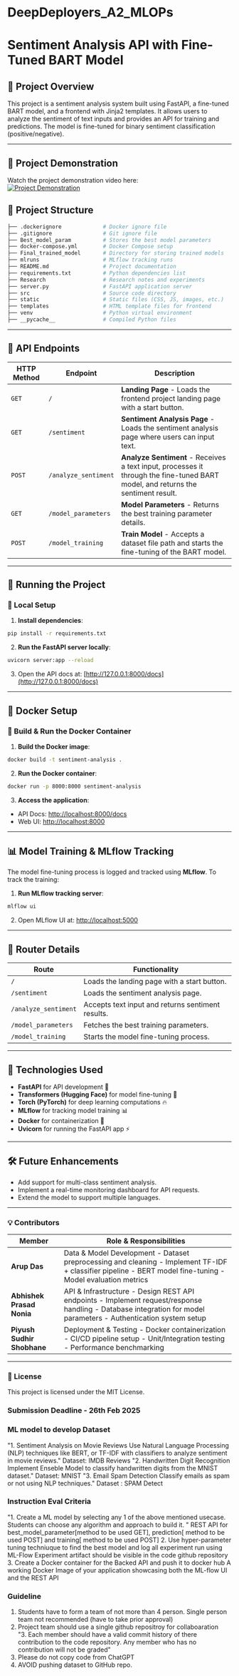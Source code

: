 # DeepDeployers_A2_MLOPs

# Sentiment Analysis API with Fine-Tuned BART Model

## 📌 Project Overview

This project is a sentiment analysis system built using FastAPI, a fine-tuned BART model, and a frontend with Jinja2 templates. It allows users to analyze the sentiment of text inputs and provides an API for training and predictions. The model is fine-tuned for binary sentiment classification (positive/negative).

---

## 🎥 Project Demonstration

Watch the project demonstration video here:  
[![Project Demonstration](https://img.shields.io/badge/Project%20Demo-Click%20Here-blue?style=for-the-badge)](https://drive.google.com/file/d/13A20RC270TYE0mmHpBlIXURGJ_JmIYtH/view?usp=sharing)


## 📂 Project Structure

```bash
├── .dockerignore             # Docker ignore file
├── .gitignore                # Git ignore file
├── Best_model_param          # Stores the best model parameters
├── docker-compose.yml        # Docker Compose setup
├── Final_trained_model       # Directory for storing trained models
├── mlruns                    # MLflow tracking runs
├── README.md                 # Project documentation
├── requirements.txt          # Python dependencies list
├── Research                  # Research notes and experiments
├── server.py                 # FastAPI application server
├── src                       # Source code directory
├── static                    # Static files (CSS, JS, images, etc.)
├── templates                 # HTML template files for frontend
├── venv                      # Python virtual environment
├── __pycache__               # Compiled Python files
```

---

## 🚀 API Endpoints

| HTTP Method | Endpoint             | Description                                                                                                                      |
| ----------- | -------------------- | -------------------------------------------------------------------------------------------------------------------------------- |
| `GET`       | `/`                  | **Landing Page** - Loads the frontend project landing page with a start button.                                                  |
| `GET`       | `/sentiment`         | **Sentiment Analysis Page** - Loads the sentiment analysis page where users can input text.                                      |
| `POST`      | `/analyze_sentiment` | **Analyze Sentiment** - Receives a text input, processes it through the fine-tuned BART model, and returns the sentiment result. |
| `GET`       | `/model_parameters`  | **Model Parameters** - Returns the best training parameter details.                                                              |
| `POST`      | `/model_training`    | **Train Model** - Accepts a dataset file path and starts the fine-tuning of the BART model.                                      |

---

## 🔧 Running the Project

### 📌 Local Setup

1. **Install dependencies**:

```bash
pip install -r requirements.txt
```

2. **Run the FastAPI server locally**:

```bash
uvicorn server:app --reload
```

3. Open the API docs at: [http://127.0.0.1:8000/docs](http://127.0.0.1:8000/docs)

---

## 🐳 Docker Setup

### 📌 Build & Run the Docker Container

1. **Build the Docker image**:

```bash
docker build -t sentiment-analysis .
```

2. **Run the Docker container**:

```bash
docker run -p 8000:8000 sentiment-analysis
```

3. **Access the application**:

- API Docs: [http://localhost:8000/docs](http://localhost:8000/docs)
- Web UI: [http://localhost:8000](http://localhost:8000)

---

## 📊 Model Training & MLflow Tracking

The model fine-tuning process is logged and tracked using **MLflow**. To track the training:

1. **Run MLflow tracking server**:

```bash
mlflow ui
```

2. Open MLflow UI at: [http://localhost:5000](http://localhost:5000)

---

## 🔄 Router Details

| Route                | Functionality                                     |
| -------------------- | ------------------------------------------------- |
| `/`                  | Loads the landing page with a start button.       |
| `/sentiment`         | Loads the sentiment analysis page.                |
| `/analyze_sentiment` | Accepts text input and returns sentiment results. |
| `/model_parameters`  | Fetches the best training parameters.             |
| `/model_training`    | Starts the model fine-tuning process.             |

---

## 📌 Technologies Used

- **FastAPI** for API development 🚀
- **Transformers (Hugging Face)** for model fine-tuning 🤗
- **Torch (PyTorch)** for deep learning computations 🔥
- **MLflow** for tracking model training 📊
- **Docker** for containerization 🐳
- **Uvicorn** for running the FastAPI app ⚡

---

## 🛠 Future Enhancements

- Add support for multi-class sentiment analysis.
- Implement a real-time monitoring dashboard for API requests.
- Extend the model to support multiple languages.

---

### 💡 Contributors

| Member                     | Role & Responsibilities                                                                                                                                              |
| -------------------------- | -------------------------------------------------------------------------------------------------------------------------------------------------------------------- |
| **Arup Das**               | Data & Model Development  - Dataset preprocessing and cleaning  - Implement TF-IDF + classifier pipeline  - BERT model fine-tuning  - Model evaluation metrics       |
| **Abhishek Prasad Nonia**  | API & Infrastructure  - Design REST API endpoints  - Implement request/response handling  - Database integration for model parameters  - Authentication system setup |
| **Piyush Sudhir Shobhane** | Deployment & Testing  - Docker containerization  - CI/CD pipeline setup  - Unit/Integration testing  - Performance benchmarking                                      |

---

### 📜 License

This project is licensed under the MIT License.



### Submission Deadline - 26th Feb 2025	
	
### ML model to develop	Dataset
"1. Sentiment Analysis on Movie Reviews
Use Natural Language Processing (NLP) techniques like BERT, or TF-IDF with classifiers to analyze sentiment in movie reviews."	Dataset: IMDB Reviews
"2. Handwritten Digit Recognition
Implement Enseble Model to classify handwritten digits from the MNIST dataset."	Dataset: MNIST
"3. Email Spam Detection
Classify emails as spam or not using NLP techniques."	Dataset :  SPAM Detect
	
	
	
### Instruction	Eval Criteria
"1. Create a ML model by selecting any 1 of the above mentioned usecase. 
Students can choose any algorithm and approach to build it. "	REST API for best_model_parameter[method to be used GET], prediction[ method to be used POST] and training[ method to be used POST]
2. Use hyper-parameter tuning techniuque to find the best model and log all experiment run using ML-Flow	Experiment artifact should be visible in the code github repository
3. Create a Docker container for the Backed API and push it to docker hub	A working Docker Image of your application showcasing both the ML-flow UI and the REST API
	
	
### Guideline	
1. Students have to form a team of not more than 4 person. Single person team not recommended (have to take prior approval)	
2. Project team should use a single github repositroy for collaboaration	
"3. Each member should have a valid commit history of there contribution to the code repository. 
Any member who has no contribution will not be graded"	
4. Please do not copy code from ChatGPT	
5. AVOID pushing dataset to GitHub repo.	
